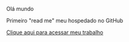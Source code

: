Olá mundo

Primeiro "read me" meu hospedado no GitHub

<a href="EXERCICIOS/Trabalho1501/Home.html">Clique aqui para acessar meu trabalho</a>